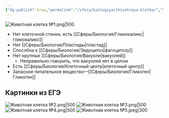 ```yaml
---
{"dg-publish":true,"permalink":"/sfery/biologiya/zhivotnaya-kletka/","tags":["Зоология"]}
---
```


![Животная клетка №1.png|500](/img/user/%D0%90%D1%80%D1%85%D0%B8%D0%B2/%D0%9A%D1%8D%D1%88/%D0%96%D0%B8%D0%B2%D0%BE%D1%82%D0%BD%D0%B0%D1%8F%20%D0%BA%D0%BB%D0%B5%D1%82%D0%BA%D0%B0%20%E2%84%961.png)
- Нет клеточной стенки, есть [[Сферы/Биология/Гликокаликс\|гликокаликс]]
- Нет [[Сферы/Биология/Пластиды\|пластид]]
- Способна к [[Сферы/Биология/Эндоцитоз\|фагоцитозу]]
- Нет крупных [[Сферы/Биология/Вакуоли\|вакуолей]]
	- Неправильно говорить, что вакуолей нет в целом
- Есть [[Сферы/Биология/Клеточный центр\|клеточный центр]]
- Запасное питательное вещество—[[Сферы/Биология/Гликоген\|Гликоген]]
## Картинки из ЕГЭ
![Животная клетка №2.png|500](/img/user/%D0%90%D1%80%D1%85%D0%B8%D0%B2/%D0%9A%D1%8D%D1%88/%D0%96%D0%B8%D0%B2%D0%BE%D1%82%D0%BD%D0%B0%D1%8F%20%D0%BA%D0%BB%D0%B5%D1%82%D0%BA%D0%B0%20%E2%84%962.png)
![Животная клетка №3.png|500](/img/user/%D0%90%D1%80%D1%85%D0%B8%D0%B2/%D0%9A%D1%8D%D1%88/%D0%96%D0%B8%D0%B2%D0%BE%D1%82%D0%BD%D0%B0%D1%8F%20%D0%BA%D0%BB%D0%B5%D1%82%D0%BA%D0%B0%20%E2%84%963.png)
![Животная клетка №4.png|500](/img/user/%D0%90%D1%80%D1%85%D0%B8%D0%B2/%D0%9A%D1%8D%D1%88/%D0%96%D0%B8%D0%B2%D0%BE%D1%82%D0%BD%D0%B0%D1%8F%20%D0%BA%D0%BB%D0%B5%D1%82%D0%BA%D0%B0%20%E2%84%964.png)
![Животная клетка №5.jpeg|300](/img/user/%D0%90%D1%80%D1%85%D0%B8%D0%B2/%D0%9A%D1%8D%D1%88/%D0%96%D0%B8%D0%B2%D0%BE%D1%82%D0%BD%D0%B0%D1%8F%20%D0%BA%D0%BB%D0%B5%D1%82%D0%BA%D0%B0%20%E2%84%965.jpeg)